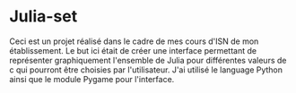 # Julia-set
Ceci est un projet réalisé dans le cadre de mes cours d'ISN de mon établissement. Le but ici était de créer une interface permettant de représenter graphiquement l'ensemble de Julia pour différentes valeurs de c qui pourront être choisies par l'utilisateur. J'ai utilisé le language Python ainsi que le module Pygame pour l'interface.
